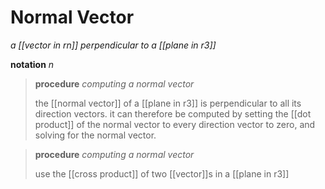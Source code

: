 # Normal Vector

_a [[vector in rn]] perpendicular to a [[plane in r3]]_

**notation** $n$

> **procedure** _computing a normal vector_
>
> the [[normal vector]] of a [[plane in r3]] is perpendicular to all its direction vectors. it can therefore be computed by setting the [[dot product]] of the normal vector to every direction vector to zero, and solving for the normal vector.

> **procedure** _computing a normal vector_
>
> use the [[cross product]] of two [[vector]]s in a [[plane in r3]]
